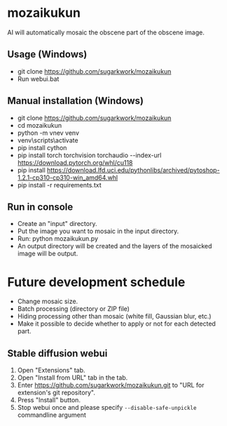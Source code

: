 # mozaikukun

AI will automatically mosaic the obscene part of the obscene image.

## Usage (Windows)
* git clone https://github.com/sugarkwork/mozaikukun
* Run webui.bat

## Manual installation (Windows)
* git clone https://github.com/sugarkwork/mozaikukun
* cd mozaikukun
* python -m vnev venv
* venv\scripts\activate
* pip install cython
* pip install torch torchvision torchaudio --index-url https://download.pytorch.org/whl/cu118
* pip install https://download.lfd.uci.edu/pythonlibs/archived/pytoshop-1.2.1-cp310-cp310-win_amd64.whl
* pip install -r requirements.txt

## Run in console

* Create an "input" directory.
* Put the image you want to mosaic in the input directory.
* Run: python mozaikukun.py
* An output directory will be created and the layers of the mosaicked image will be output.

# Future development schedule
- Change mosaic size.
- Batch processing (directory or ZIP file)
- Hiding processing other than mosaic (white fill, Gaussian blur, etc.)
- Make it possible to decide whether to apply or not for each detected part.

## Stable diffusion webui
1. Open "Extensions" tab.
2. Open "Install from URL" tab in the tab.
3. Enter https://github.com/sugarkwork/mozaikukun.git to "URL for extension's git repository".
4. Press "Install" button.
5. Stop webui once and please specify `--disable-safe-unpickle` commandline argument
